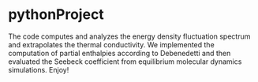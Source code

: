 # pythonProject
The code computes and analyzes the energy density fluctuation spectrum and extrapolates the thermal conductivity. We implemented the computation of partial enthalpies according to Debenedetti and then evaluated the Seebeck coefficient from equilibrium molecular dynamics simulations. Enjoy!
